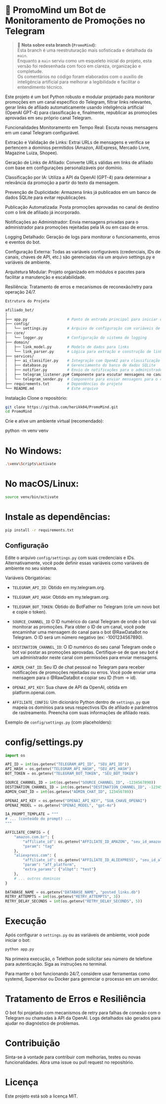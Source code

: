 # 🧠 PromoMind um Bot de Monitoramento de Promoções no Telegram

> 📌 **Nota sobre esta branch (`PromoMind`):**  
> Esta branch é uma reestruturação mais sofisticada e detalhada da `main`.  
> Enquanto a `main` serviu como um esqueleto inicial do projeto, esta versão foi redesenhada com foco em clareza, organização e completude.  
> Os comentários no código foram elaborados com o auxílio de inteligência artificial para melhorar a legibilidade e facilitar o entendimento técnico.

Este projeto é um bot Python robusto e modular projetado para monitorar promoções em um canal específico do Telegram, filtrar links relevantes, gerar links de afiliado automaticamente usando inteligência artificial (OpenAI GPT-4) para classificação e, finalmente, republicar as promoções aprovadas em seu próprio canal Telegram.

Funcionalidades
Monitoramento em Tempo Real: Escuta novas mensagens em um canal Telegram configurável.

Extração e Validação de Links: Extrai URLs de mensagens e verifica se pertencem a domínios permitidos (Amazon, AliExpress, Mercado Livre, Magazine Luiza, Shopee).

Geração de Links de Afiliado: Converte URLs válidas em links de afiliado com base em configurações personalizáveis por domínio.

Classificação por IA: Utiliza a API da OpenAI (GPT-4) para determinar a relevância da promoção a partir do texto da mensagem.

Prevenção de Duplicidade: Armazena links já publicados em um banco de dados SQLite para evitar republicações.

Publicação Automatizada: Posta promoções aprovadas no canal de destino com o link de afiliado já incorporado.

Notificações ao Administrador: Envia mensagens privadas para o administrador para promoções rejeitadas pela IA ou em caso de erros.

Logging Detalhado: Geração de logs para monitorar o funcionamento, erros e eventos do bot.

Configuração Externa: Todas as variáveis configuráveis (credenciais, IDs de canais, chaves de API, etc.) são gerenciadas via um arquivo settings.py e variáveis de ambiente.

Arquitetura Modular: Projeto organizado em módulos e pacotes para facilitar a manutenção e escalabilidade.

Resiliência: Tratamento de erros e mecanismos de reconexão/retry para operação 24/7.

```bash
Estrutura do Projeto

afiliado_bot/
│
├── app.py                  # Ponto de entrada principal para iniciar o bot
├── config/
│   └── settings.py         # Arquivo de configuração com variáveis de ambiente
├── core/
│   └── logger.py           # Configuração do sistema de logging
├── domain/
│   ├── link_model.py       # Modelo de dados para links
│   └── link_parser.py      # Lógica para extração e construção de links de afiliado
├── services/
│   ├── ai_classifier.py    # Integração com OpenAI para classificação de promoções
│   ├── database.py         # Gerenciamento do banco de dados SQLite
│   ├── notifier.py         # Envio de notificações para o administrador
│   ├── telegram_listener.py# Componente para escutar mensagens no canal de origem
│   └── telegram_sender.py  # Componente para enviar mensagens para o canal de destino
├── requirements.txt        # Dependências do projeto
└── README.md               # Este arquivo
```
Instalação
Clone o repositório:
```bash
git clone https://github.com/herikk04/PromoMind.git
cd PromoMind
```
Crie e ative um ambiente virtual (recomendado):

python -m venv venv
# No Windows:
```bash
.\venv\Scripts\activate
```

# No macOS/Linux:

```bash
source venv/bin/activate
```

# Instale as dependências:

```bash
pip install -r requirements.txt
```

## Configuração
Edite o arquivo `config/settings.py` com suas credenciais e IDs. Alternativamente, você pode definir essas variáveis como variáveis de ambiente no seu sistema.

Variáveis Obrigatórias:
- `TELEGRAM_API_ID`: Obtido em my.telegram.org.

- `TELEGRAM_API_HASH`: Obtido em my.telegram.org.

- `TELEGRAM_BOT_TOKEN`: Obtido do BotFather no Telegram (crie um novo bot e copie o token).

- `SOURCE_CHANNEL_ID` O ID numérico do canal Telegram de onde o bot vai monitorar as promoções. Para obter o ID de um canal, você pode encaminhar uma mensagem do canal para o bot @RawDataBot no Telegram. O ID será um número negativo (ex: -1001234567890).

- `DESTINATION_CHANNEL_ID`: O ID numérico do seu canal Telegram onde o bot vai postar as promoções aprovadas. Certifique-se de que seu bot é um administrador neste canal com permissões para enviar mensagens.

- `ADMIN_CHAT_ID`: Seu ID de chat pessoal no Telegram para receber notificações de promoções rejeitadas ou erros. Você pode enviar uma mensagem para o @RawDataBot e copiar seu ID (from -> id).

- `OPENAI_API_KEY`: Sua chave de API da OpenAI, obtida em platform.openai.com.

- `AFFILIATE_CONFIG`: Um dicionário Python dentro de `settings.py` que mapeia os domínios para seus respectivos IDs de afiliado e parâmetros de rastreamento. Preencha com suas informações de afiliado reais.

Exemplo de `config/settings.py` (com placeholders):

# config/settings.py
```python
import os

API_ID = int(os.getenv("TELEGRAM_API_ID", "SEU_API_ID"))
API_HASH = os.getenv("TELEGRAM_API_HASH", "SEU_API_HASH")
BOT_TOKEN = os.getenv("TELEGRAM_BOT_TOKEN", "SEU_BOT_TOKEN")

SOURCE_CHANNEL_ID = int(os.getenv("SOURCE_CHANNEL_ID", -1234567890))
DESTINATION_CHANNEL_ID = int(os.getenv("DESTINATION_CHANNEL_ID", -1234567891))
ADMIN_CHAT_ID = int(os.getenv("ADMIN_CHAT_ID", 123456789))

OPENAI_API_KEY = os.getenv("OPENAI_API_KEY", "SUA_CHAVE_OPENAI")
OPENAI_MODEL = os.getenv("OPENAI_MODEL", "gpt-4o")

IA_PROMPT_TEMPLATE = """
# ... (conteúdo do prompt) ...
"""

AFFILIATE_CONFIG = {
    "amazon.com.br": {
        "affiliate_id": os.getenv("AFFILIATE_ID_AMAZON", "seu_id_amazon-20"),
        "param": "tag"
    },
    "aliexpress.com": {
        "affiliate_id": os.getenv("AFFILIATE_ID_ALIEXPRESS", "seu_id_aliexpress"),
        "param": "aff_platform",
        "extra_params": {"albpt": "test"}
    },
    # ... outros domínios
}

DATABASE_NAME = os.getenv("DATABASE_NAME", "posted_links.db")
RETRY_ATTEMPTS = int(os.getenv("RETRY_ATTEMPTS", 3))
RETRY_DELAY_SECONDS = int(os.getenv("RETRY_DELAY_SECONDS", 5))
```
#
# Execução
Após configurar o `settings.py` ou as variáveis de ambiente, você pode iniciar o bot:
```bash
python app.py
```

Na primeira execução, o Telethon pode solicitar seu número de telefone para autenticação. Siga as instruções no terminal.

Para manter o bot funcionando 24/7, considere usar ferramentas como systemd, Supervisor ou Docker para gerenciar o processo em um servidor.
#
# Tratamento de Erros e Resiliência
O bot foi projetado com mecanismos de retry para falhas de conexão com o Telegram ou chamadas à API da OpenAI. Logs detalhados são gerados para ajudar no diagnóstico de problemas.

# Contribuição
Sinta-se à vontade para contribuir com melhorias, testes ou novas funcionalidades. Abra uma issue ou pull request no repositório.

# Licença
Este projeto está sob a licença MIT.